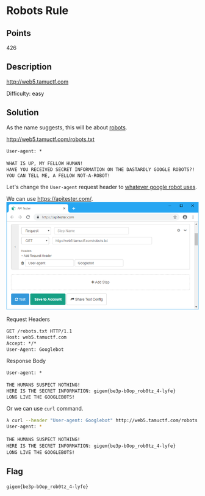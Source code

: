 # Robots Rule

## Points
426

## Description
http://web5.tamuctf.com

Difficulty: easy

## Solution
As the name suggests, this will be about [robots](https://en.wikipedia.org/wiki/Robots_exclusion_standard).

http://web5.tamuctf.com/robots.txt
```
User-agent: *

WHAT IS UP, MY FELLOW HUMAN!
HAVE YOU RECEIVED SECRET INFORMATION ON THE DASTARDLY GOOGLE ROBOTS?!
YOU CAN TELL ME, A FELLOW NOT-A-ROBOT!
```

Let's change the `User-agent` request header to [whatever google robot uses](https://support.google.com/webmasters/answer/6062596).

We can use https://apitester.com/.
![API Tester](img/API_tester.png)

Request Headers
```
GET /robots.txt HTTP/1.1
Host: web5.tamuctf.com
Accept: */*
User-Agent: Googlebot
```
Response Body
```
User-agent: *

THE HUMANS SUSPECT NOTHING!
HERE IS THE SECRET INFORMATION: gigem{be3p-bOop_rob0tz_4-lyfe}
LONG LIVE THE GOOGLEBOTS!
```

Or we can use `curl` command.
```sh
λ curl --header "User-agent: Googlebot" http://web5.tamuctf.com/robots.txt
User-agent: *

THE HUMANS SUSPECT NOTHING!
HERE IS THE SECRET INFORMATION: gigem{be3p-bOop_rob0tz_4-lyfe}
LONG LIVE THE GOOGLEBOTS!
```

## Flag
`gigem{be3p-bOop_rob0tz_4-lyfe}`